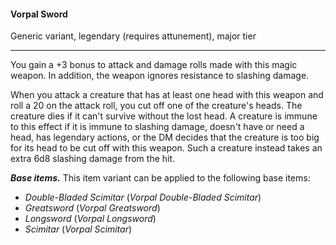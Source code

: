 #### Vorpal Sword

Generic variant, legendary (requires attunement), major tier

---

You gain a +3 bonus to attack and damage rolls made with this magic weapon. In addition, the weapon ignores resistance to slashing damage.

When you attack a creature that has at least one head with this weapon and roll a 20 on the attack roll, you cut off one of the creature's heads. The creature dies if it can't survive without the lost head. A creature is immune to this effect if it is immune to slashing damage, doesn't have or need a head, has legendary actions, or the DM decides that the creature is too big for its head to be cut off with this weapon. Such a creature instead takes an extra 6d8 slashing damage from the hit.

***Base items.*** This item variant can be applied to the following base items:

- *Double-Bladed Scimitar* (*Vorpal Double-Bladed Scimitar*)
- *Greatsword* (*Vorpal Greatsword*)
- *Longsword* (*Vorpal Longsword*)
- *Scimitar* (*Vorpal Scimitar*)
